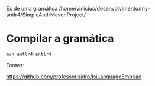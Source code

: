 Ex de uma gramática
/home/vinicius/desenvolvimento/my-antlr4/SimpleAntlrMavenProject/

# Compilar a gramática

```
mvn antlr4:antlr4 
```

Fontes:

https://github.com/professorisidro/IsiLanguageEmbriao